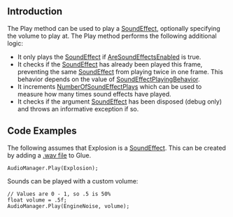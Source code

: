 ## Introduction

The Play method can be used to play a [SoundEffect](/frb/docs/index.php?title=Microsoft.Xna.Framework.Audio.SoundEffect.md "Microsoft.Xna.Framework.Audio.SoundEffect"), optionally specifying the volume to play at. The Play method performs the following additional logic:

-   It only plays the [SoundEffect](/frb/docs/index.php?title=Microsoft.Xna.Framework.Audio.SoundEffect.md "Microsoft.Xna.Framework.Audio.SoundEffect") if [AreSoundEffectsEnabled](/frb/docs/index.php?title=FlatRedBall.Audio.AudioManager.AreSoundEffectsEnabled.md "FlatRedBall.Audio.AudioManager.AreSoundEffectsEnabled") is true.
-   It checks if the [SoundEffect](/frb/docs/index.php?title=Microsoft.Xna.Framework.Audio.SoundEffect.md "Microsoft.Xna.Framework.Audio.SoundEffect") has already been played this frame, preventing the same [SoundEffect](/frb/docs/index.php?title=Microsoft.Xna.Framework.Audio.SoundEffect.md "Microsoft.Xna.Framework.Audio.SoundEffect") from playing twice in one frame. This behavior depends on the value of [SoundEffectPlayingBehavior](/frb/docs/index.php?title=FlatRedBall.Audio.AudioManager.SoundEffectPlayingBehavior&action=edit&redlink=1.md "FlatRedBall.Audio.AudioManager.SoundEffectPlayingBehavior (page does not exist)").
-   It increments [NumberOfSoundEffectPlays](/frb/docs/index.php?title=FlatRedBall.Audio.AudioManager.NumberOfSoundEffectPlays&action=edit&redlink=1.md "FlatRedBall.Audio.AudioManager.NumberOfSoundEffectPlays (page does not exist)") which can be used to measure how many times sound effects have played.
-   It checks if the argument [SoundEffect](/frb/docs/index.php?title=Microsoft.Xna.Framework.Audio.SoundEffect.md "Microsoft.Xna.Framework.Audio.SoundEffect") has been disposed (debug only) and throws an informative exception if so.

## Code Examples

The following assumes that Explosion is a [SoundEffect](/frb/docs/index.php?title=Microsoft.Xna.Framework.Audio.SoundEffect.md "Microsoft.Xna.Framework.Audio.SoundEffect"). This can be created by adding a [.wav file](/frb/docs/index.php?title=Glue:Reference:Files:Wav_file_(.wav).md "Glue:Reference:Files:Wav file (.wav)") to Glue.

    AudioManager.Play(Explosion);

Sounds can be played with a custom volume:

    // Values are 0 - 1, so .5 is 50%
    float volume = .5f;
    AudioManager.Play(EngineNoise, volume);
